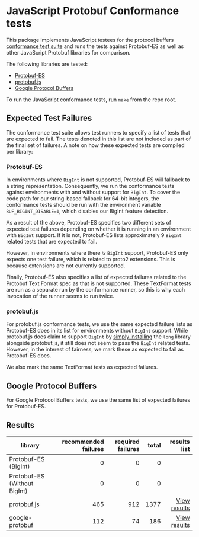 # JavaScript Protobuf Conformance tests

This package implements JavaScript testees for the protocol buffers [conformance test 
suite](https://github.com/protocolbuffers/protobuf/tree/main/conformance) and runs the tests against Protobuf-ES as well
as other JavaScript Protobuf libraries for comparison. 

The following libraries are tested:

- [Protobuf-ES](https://github.com/bufbuild/protobuf-es)
- [protobuf.js](https://github.com/protobufjs/protobuf.js)
- [Google Protocol Buffers](https://github.com/protocolbuffers/protobuf-javascript)

To run the JavaScript conformance tests, run `make` from the repo root.

## Expected Test Failures

The conformance test suite allows test runners to specify a list of tests that are expected to fail.  The tests denoted
in this list are not included as part of the final set of failures.  A note on how these expected tests are compiled 
per library:

### Protobuf-ES

In environments where `BigInt` is not supported, Protobuf-ES will fallback to a string representation.  Consequently,
we run the conformance tests against environments with and without support for `BigInt`.  To cover the code path for 
our string-based fallback for 64-bit integers, the conformance tests should be run with the environment variable 
`BUF_BIGINT_DISABLE=1`, which disables our BigInt feature detection. 

As a result of the above, Protobuf-ES specifies two different sets of expected test failures depending on whether
it is running in an environment with `BigInt` support.  If it is not, Protobuf-ES lists approximately 9 `BigInt` 
related tests that are expected to fail.  

However, in environments where there _is_ `BigInt` support, Protobuf-ES 
only expects one test failure, which is related to proto2 extensions.  This is because extensions are not currently 
supported.

Finally, Protobuf-ES also specifies a list of expected failures related to the Protobuf Text Format spec as that is not
supported.  These TextFormat tests are run as a separate run by the conformance runner, so this is why each invocation of the runner
seems to run twice.

### protobuf.js

For protobuf.js conformance tests, we use the same expected failure lists as Protobuf-ES does in its list for
environments without `BigInt` support.  While protobuf.js does claim to support `BigInt` 
by [simply installing](https://github.com/protobufjs/protobuf.js#compatibility) the `long` library alongside 
protobuf.js, it still does not seem to pass the `BigInt` related tests.  However, in the interest of fairness, we
mark these as expected to fail as Protobuf-ES does.

We also mark the same TextFormat tests as expected failures.

## Google Protocol Buffers

For Google Protocol Buffers tests, we use the same list of expected failures for Protobuf-ES.


## Results

| library      | recommended failures             | required failures               | total         | results list   
|---------------------|------------------------:|-----------------------:|-------------------:|--------------------:|
Protobuf-ES (BigInt) | 0 | 0 | 0 | 
Protobuf-ES (Without BigInt) | 0 | 0 | 0 | 
protobuf.js | 465 | 912 | 1377 | [View results](protobuf.js/failing_tests.txt)
google-protobuf | 112 | 74 | 186 | [View results](google-protobuf/failing_tests.txt)
